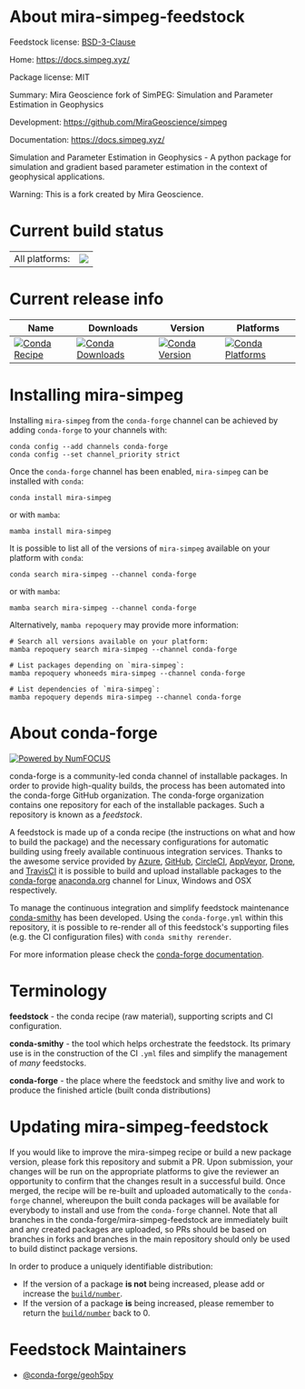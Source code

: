About mira-simpeg-feedstock
===========================

Feedstock license: [BSD-3-Clause](https://github.com/conda-forge/mira-simpeg-feedstock/blob/main/LICENSE.txt)

Home: https://docs.simpeg.xyz/

Package license: MIT

Summary: Mira Geoscience fork of SimPEG: Simulation and Parameter Estimation in Geophysics

Development: https://github.com/MiraGeoscience/simpeg

Documentation: https://docs.simpeg.xyz/

Simulation and Parameter Estimation in Geophysics - A python package for simulation and
gradient based parameter estimation in the context of geophysical applications.

Warning:
This is a fork created by Mira Geoscience.


Current build status
====================


<table><tr><td>All platforms:</td>
    <td>
      <a href="https://dev.azure.com/conda-forge/feedstock-builds/_build/latest?definitionId=23308&branchName=main">
        <img src="https://dev.azure.com/conda-forge/feedstock-builds/_apis/build/status/mira-simpeg-feedstock?branchName=main">
      </a>
    </td>
  </tr>
</table>

Current release info
====================

| Name | Downloads | Version | Platforms |
| --- | --- | --- | --- |
| [![Conda Recipe](https://img.shields.io/badge/recipe-mira--simpeg-green.svg)](https://anaconda.org/conda-forge/mira-simpeg) | [![Conda Downloads](https://img.shields.io/conda/dn/conda-forge/mira-simpeg.svg)](https://anaconda.org/conda-forge/mira-simpeg) | [![Conda Version](https://img.shields.io/conda/vn/conda-forge/mira-simpeg.svg)](https://anaconda.org/conda-forge/mira-simpeg) | [![Conda Platforms](https://img.shields.io/conda/pn/conda-forge/mira-simpeg.svg)](https://anaconda.org/conda-forge/mira-simpeg) |

Installing mira-simpeg
======================

Installing `mira-simpeg` from the `conda-forge` channel can be achieved by adding `conda-forge` to your channels with:

```
conda config --add channels conda-forge
conda config --set channel_priority strict
```

Once the `conda-forge` channel has been enabled, `mira-simpeg` can be installed with `conda`:

```
conda install mira-simpeg
```

or with `mamba`:

```
mamba install mira-simpeg
```

It is possible to list all of the versions of `mira-simpeg` available on your platform with `conda`:

```
conda search mira-simpeg --channel conda-forge
```

or with `mamba`:

```
mamba search mira-simpeg --channel conda-forge
```

Alternatively, `mamba repoquery` may provide more information:

```
# Search all versions available on your platform:
mamba repoquery search mira-simpeg --channel conda-forge

# List packages depending on `mira-simpeg`:
mamba repoquery whoneeds mira-simpeg --channel conda-forge

# List dependencies of `mira-simpeg`:
mamba repoquery depends mira-simpeg --channel conda-forge
```


About conda-forge
=================

[![Powered by
NumFOCUS](https://img.shields.io/badge/powered%20by-NumFOCUS-orange.svg?style=flat&colorA=E1523D&colorB=007D8A)](https://numfocus.org)

conda-forge is a community-led conda channel of installable packages.
In order to provide high-quality builds, the process has been automated into the
conda-forge GitHub organization. The conda-forge organization contains one repository
for each of the installable packages. Such a repository is known as a *feedstock*.

A feedstock is made up of a conda recipe (the instructions on what and how to build
the package) and the necessary configurations for automatic building using freely
available continuous integration services. Thanks to the awesome service provided by
[Azure](https://azure.microsoft.com/en-us/services/devops/), [GitHub](https://github.com/),
[CircleCI](https://circleci.com/), [AppVeyor](https://www.appveyor.com/),
[Drone](https://cloud.drone.io/welcome), and [TravisCI](https://travis-ci.com/)
it is possible to build and upload installable packages to the
[conda-forge](https://anaconda.org/conda-forge) [anaconda.org](https://anaconda.org/)
channel for Linux, Windows and OSX respectively.

To manage the continuous integration and simplify feedstock maintenance
[conda-smithy](https://github.com/conda-forge/conda-smithy) has been developed.
Using the ``conda-forge.yml`` within this repository, it is possible to re-render all of
this feedstock's supporting files (e.g. the CI configuration files) with ``conda smithy rerender``.

For more information please check the [conda-forge documentation](https://conda-forge.org/docs/).

Terminology
===========

**feedstock** - the conda recipe (raw material), supporting scripts and CI configuration.

**conda-smithy** - the tool which helps orchestrate the feedstock.
                   Its primary use is in the construction of the CI ``.yml`` files
                   and simplify the management of *many* feedstocks.

**conda-forge** - the place where the feedstock and smithy live and work to
                  produce the finished article (built conda distributions)


Updating mira-simpeg-feedstock
==============================

If you would like to improve the mira-simpeg recipe or build a new
package version, please fork this repository and submit a PR. Upon submission,
your changes will be run on the appropriate platforms to give the reviewer an
opportunity to confirm that the changes result in a successful build. Once
merged, the recipe will be re-built and uploaded automatically to the
`conda-forge` channel, whereupon the built conda packages will be available for
everybody to install and use from the `conda-forge` channel.
Note that all branches in the conda-forge/mira-simpeg-feedstock are
immediately built and any created packages are uploaded, so PRs should be based
on branches in forks and branches in the main repository should only be used to
build distinct package versions.

In order to produce a uniquely identifiable distribution:
 * If the version of a package **is not** being increased, please add or increase
   the [``build/number``](https://docs.conda.io/projects/conda-build/en/latest/resources/define-metadata.html#build-number-and-string).
 * If the version of a package **is** being increased, please remember to return
   the [``build/number``](https://docs.conda.io/projects/conda-build/en/latest/resources/define-metadata.html#build-number-and-string)
   back to 0.

Feedstock Maintainers
=====================

* [@conda-forge/geoh5py](https://github.com/orgs/conda-forge/teams/geoh5py/)

